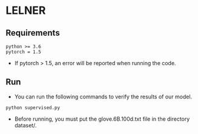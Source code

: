 # LELNER

## Requirements
    python >= 3.6
    pytorch = 1.5
* If pytorch > 1.5, an error will be reported when running the code.<br>

## Run
* You can run the following commands to verify the results of our model. <br>

```
python supervised.py 
```
* Before running, you must put the glove.6B.100d.txt file in the directory dataset/. <br>
